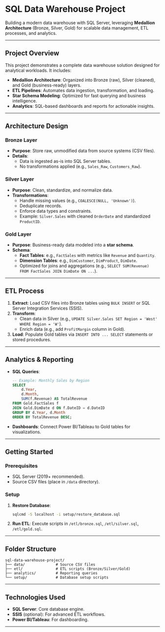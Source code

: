 # SQL Data Warehouse Project  
Building a modern data warehouse with SQL Server, leveraging **Medallion Architecture** (Bronze, Silver, Gold) for scalable data management, ETL processes, and analytics.

---

## Project Overview  
This project demonstrates a complete data warehouse solution designed for analytical workloads. It includes:  
- **Medallion Architecture**: Organized into Bronze (raw), Silver (cleaned), and Gold (business-ready) layers.  
- **ETL Pipelines**: Automates data ingestion, transformation, and loading.  
- **Star Schema Modeling**: Optimized for fast querying and business intelligence.  
- **Analytics**: SQL-based dashboards and reports for actionable insights.  

---

## Architecture Design  
### **Bronze Layer**  
- **Purpose**: Store raw, unmodified data from source systems (CSV files).  
- **Details**:  
  - Data is ingested as-is into SQL Server tables.  
  - No transformations applied (e.g., `Sales_Raw`, `Customers_Raw`).  

### **Silver Layer**  
- **Purpose**: Clean, standardize, and normalize data.  
- **Transformations**:  
  - Handle missing values (e.g., `COALESCE(NULL, 'Unknown')`).  
  - Deduplicate records.  
  - Enforce data types and constraints.  
  - Example: `Silver.Sales` with cleaned `OrderDate` and standardized `ProductID`.  

### **Gold Layer**  
- **Purpose**: Business-ready data modeled into a **star schema**.  
- **Schema**:  
  - **Fact Tables**: e.g., `FactSales` with metrics like `Revenue` and `Quantity`.  
  - **Dimension Tables**: e.g., `DimCustomer`, `DimProduct`, `DimDate`.  
  - Optimized for joins and aggregations (e.g., `SELECT SUM(Revenue) FROM FactSales JOIN DimDate ON ...`).  

---

## ETL Process  
1. **Extract**: Load CSV files into Bronze tables using `BULK INSERT` or SQL Server Integration Services (SSIS).  
2. **Transform**:  
   - Clean data in Silver (e.g., `UPDATE Silver.Sales SET Region = 'West' WHERE Region = 'W'`).  
   - Enrich data (e.g., add `ProfitMargin` column in Gold).  
3. **Load**: Populate Gold tables via `INSERT INTO ... SELECT` statements or stored procedures.  

---

## Analytics & Reporting  
- **SQL Queries**:  
  ```sql
  -- Example: Monthly Sales by Region
  SELECT 
      d.Year, 
      d.Month, 
      SUM(f.Revenue) AS TotalRevenue
  FROM Gold.FactSales f
  JOIN Gold.DimDate d ON f.DateID = d.DateID
  GROUP BY d.Year, d.Month
  ORDER BY TotalRevenue DESC;
  ```
- **Dashboards**: Connect Power BI/Tableau to Gold tables for visualizations.  

---

## Getting Started  
### Prerequisites  
- SQL Server (2019+ recommended).  
- Source CSV files (place in `/data` directory).  

### Setup  
1. **Restore Database**:  
   ```bash
   sqlcmd -S localhost -i setup/restore_database.sql
   ```
2. **Run ETL**: Execute scripts in `/etl/bronze.sql`, `/etl/silver.sql`, `/etl/gold.sql`.  

---

## Folder Structure  
```
sql-data-warehouse-project/
├── data/              # Source CSV files
├── etl/               # ETL scripts (Bronze/Silver/Gold)
├── analytics/         # Reporting queries
└── setup/             # Database setup scripts
```

---

## Technologies Used  
- **SQL Server**: Core database engine.  
- **SSIS** (optional): For advanced ETL workflows.  
- **Power BI/Tableau**: For dashboarding.  

---
